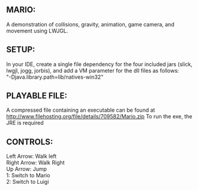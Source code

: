 ## MARIO: 
A demonstration of collisions, gravity, animation, game camera, and movement using LWJGL.

## SETUP:  
In your IDE, create a single file dependency for the four included jars (slick, lwgjl, jogg, jorbis), and
add a VM parameter for the dll files as follows:  
"-Djava.library.path=lib/natives-win32"

## PLAYABLE FILE:   
A compressed file containing an executable can be found at    
http://www.filehosting.org/file/details/709582/Mario.zip
To run the exe, the JRE is required

## CONTROLS:  
Left Arrow: Walk left  
Right Arrow: Walk Right  
Up Arrow: Jump  
1: Switch to Mario  
2: Switch to Luigi  







